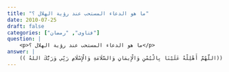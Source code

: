 ```yaml
---
title: "ما هو الدعاء المستحب عند رؤية الهلال ؟"
date: 2010-07-25
draft: false
categories: ["فتاوى", "رمضان"]
question: |
    <p>ما هو الدعاء المستحب عند رؤية الهلال ؟</p>
answer: |
    يستحب لمن رأى الهلال أن يقول ما ثبت عن النَّبِيٍّ صلى الله عليه وسلم فأنه صلى الله عليه وسلم كَانَ إِذَا رَأَى الْهِلَالَ قَالَ : ((اللَّهُمَّ أَهْلِلْهُ عَلَيْنَا بِالْيُمْنِ وَالْإِيمَانِ وَالسَّلَامَةِ وَالْإِسْلَامِ رَبِّي وَرَبُّكَ اللهُ )). <BR>رواه الترمذي  رقم الحديث (3373) ، والدارمي في سننه رقم الحديث (1741) ، وأحمد في المسند رقم الحديث (1413) . ينظر : السلسلة الصحيحة رقم الحديث (1816) ، وصحيح الترمذي رقم الحديث (2745) . <BR>اليُمْن : البركة والسعادة. <BR>والله أعلم .
---
```


